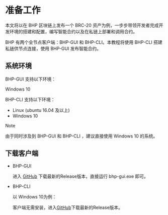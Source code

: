 # 准备工作

本文将以在 BHP 区块链上发布一个 BRC-20 资产为例，一步步带领开发者完成开发环境的搭建和配置，编写智能合约以及在私链上部署和调用合约。

BHP 有两个全节点客户端：BHP-GUI 和 BHP-CLI。本教程将使用 BHP-CLI 搭建私链供节点连接，使用 BHP-GUI 发布智能合约。

## 系统环境

BHP-GUI 支持以下环境：

Windows 10

BHP-CLI 支持以下环境：

- Linux (ubuntu 16.04 及以上)
- Windows 10

> [!NOTE]
>
> 由于同时涉及到 BHP-GUI 和 BHP-CLI ，建议直接使用 Windows 10 的系统。

## 下载客户端

- BHP-GUI

  进入 [GitHub](https://github.com/BhpAlpha/bhp-gui/releases) 下载最新的Release版本，直接运行 bhp-gui.exe 即可。

- BHP-CLI

  以 Windows 10为例：

  客户端无需安装，进入[GitHub](https://github.com/BhpAlpha/bhp-cli/releases)下载最新的Release版本。